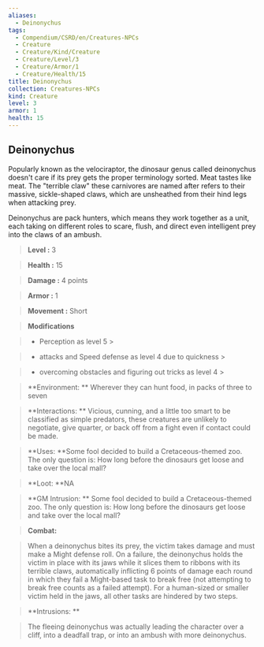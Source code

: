 ```yaml
---
aliases:
  - Deinonychus
tags:
  - Compendium/CSRD/en/Creatures-NPCs
  - Creature
  - Creature/Kind/Creature
  - Creature/Level/3
  - Creature/Armor/1
  - Creature/Health/15
title: Deinonychus
collection: Creatures-NPCs
kind: Creature
level: 3
armor: 1
health: 15
---
```

## Deinonychus    
Popularly known as the velociraptor, the dinosaur genus called deinonychus doesn't care if its prey gets the proper terminology sorted. Meat tastes like meat. The "terrible claw" these carnivores are named after refers to their massive, sickle-shaped claws, which are unsheathed from their hind legs when attacking prey.  
Deinonychus are pack hunters, which means they work together as a unit, each taking on different roles to scare, flush, and direct even intelligent prey into the claws of an ambush.    
  
    
> **Level :** 3    
> **Health :** 15    
> **Damage :** 4 points    
> **Armor :** 1    
> **Movement :** Short    
> **Modifications**    
>- Perception as level 5 >  
>    
>- attacks and Speed defense as level 4 due to quickness >  
>    
>- overcoming obstacles and figuring out tricks as level 4 >  
>    
> **Environment: ** Wherever they can hunt food, in packs of three to seven    
> **Interactions: ** Vicious, cunning, and a little too smart to be classified as simple predators, these creatures are unlikely to negotiate, give quarter, or back off from a fight even if contact could be made.    
> **Uses: **Some fool decided to build a Cretaceous-themed zoo. The only question is: How long before the dinosaurs get loose and take over the local mall?    
> **Loot: **NA    
> **GM Intrusion: ** Some fool decided to build a Cretaceous-themed zoo. The only question is: How long before the dinosaurs get loose and take over the local mall?    
  
> **Combat:**   
> When a deinonychus bites its prey, the victim takes damage and must make a Might defense roll. On a failure, the deinonychus holds the victim in place with its jaws while it slices them to ribbons with its terrible claws, automatically inflicting 6 points of damage each round in which they fail a Might-based task to break free (not attempting to break free counts as a failed attempt). For a human-sized or smaller victim held in the jaws, all other tasks are hindered by two steps.    
    
  
> **Intrusions: **   
> The fleeing deinonychus was actually leading the character over a cliff, into a deadfall trap, or into an ambush with more deinonychus.    
